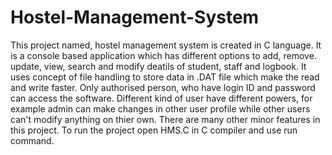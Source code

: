 # Hostel-Management-System
This project named, hostel management system is created in C language. 
It is a console based application which has different options to add, remove. update, view, search and modify deatils of student, staff and logbook.
It uses concept of file handling to store data in .DAT file which make the read and write faster. 
Only authorised person, who have login ID and password can access the software.
Different kind of user have different powers, for example admin can make changes in other user profile while other users can't modify anything on thier own.
There are many other minor features in this project.
To run the project open HMS.C in C compiler and use run command.
